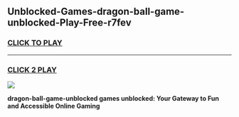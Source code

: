 
## Unblocked-Games-dragon-ball-game-unblocked-Play-Free-r7fev
<h3>
<a href="https://premium76.site?title=dragon-ball-game-unblocked&ref=20M">CLICK TO PLAY</a></h3>
<hr>

<h3>
<a href="https://premium76.site?title=dragon-ball-game-unblocked&ref=20M">CLICK 2 PLAY</a>
  
</h3>

<a href="https://premium76.site?title=dragon-ball-game-unblocked&ref=19M"><img src="https://clearcache.store/games.png"></a>


**dragon-ball-game-unblocked games unblocked: Your Gateway to Fun and Accessible Online Gaming**
